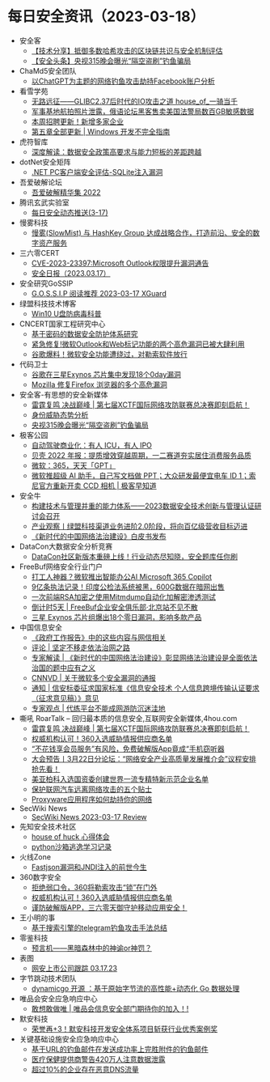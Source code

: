 # 每日安全资讯（2023-03-18）

- 安全客
  - [【技术分享】抵御多数哈希攻击的区块链共识与安全机制评估](https://mp.weixin.qq.com/s?__biz=MzA5ODA0NDE2MA==&mid=2649783851&idx=1&sn=bbe370cf5d647bde22d0a93ae6c6b123&chksm=88934e44bfe4c7527b33fd8fea6d20f547493ca9103ad9b6d1e1aa926d40474101a5d4296d5a&scene=58&subscene=0#rd)
  - [【安全头条】央视315晚会曝光“隔空盗刷”钓鱼骗局](https://mp.weixin.qq.com/s?__biz=MzA5ODA0NDE2MA==&mid=2649783851&idx=2&sn=200511e68e5e57c1488d60e69ad48ce8&chksm=88934e44bfe4c7529d9fe8046e85f18d424b1ded3224627d757c5ad467789d87e0ca30f9c98f&scene=58&subscene=0#rd)
- ChaMd5安全团队
  - [以ChatGPT为主题的网络钓鱼攻击劫持Facebook账户分析](https://mp.weixin.qq.com/s?__biz=MzIzMTc1MjExOQ==&mid=2247508388&idx=1&sn=5c2b3b25d6fea561e21849fb77446bf5&chksm=e89d897cdfea006a9b034479ff90b572c3307f72deec9e6806fa7f32487fbcc5510037f70002&scene=58&subscene=0#rd)
- 看雪学苑
  - [无路远征——GLIBC2.37后时代的IO攻击之道 house_of_一骑当千](https://mp.weixin.qq.com/s?__biz=MjM5NTc2MDYxMw==&mid=2458498685&idx=1&sn=2a422ec7d8df18d4a00a08ae00d6bcf9&chksm=b18e86f786f90fe1ee9a94f9d71e76900091e6d7f9ba8f0bb9f86613e4fbd84c9434c4ca6ab6&scene=58&subscene=0#rd)
  - [军事基地航拍照片泄露，俄语论坛黑客售卖美国法警局数百GB敏感数据](https://mp.weixin.qq.com/s?__biz=MjM5NTc2MDYxMw==&mid=2458498685&idx=2&sn=0e33eb117b0f2c09fb45349b1e199161&chksm=b18e86f786f90fe1e776b2fabaf16129eac2aaf6d08a43e60ebb65c5b9a3c561a5ca28d82ff0&scene=58&subscene=0#rd)
  - [本周招聘更新！新增多家企业](https://mp.weixin.qq.com/s?__biz=MjM5NTc2MDYxMw==&mid=2458498685&idx=3&sn=de034af542bc4e3c26c773519c4a477f&chksm=b18e86f786f90fe19247d17bf825cc1392db8c9f2f73e9d67ba2626163efc50f069c48809143&scene=58&subscene=0#rd)
  - [第五章全部更新 | Windows 开发不完全指南](https://mp.weixin.qq.com/s?__biz=MjM5NTc2MDYxMw==&mid=2458498685&idx=4&sn=cebd327e2ec00e8b4ab5a8984f678149&chksm=b18e86f786f90fe1c33a0cb8d19f3449aed8964a34438662ed3af61f0407a52db0666613ffcc&scene=58&subscene=0#rd)
- 虎符智库
  - [深度解读：数据安全政策高要求与能力短板的差距跨越](https://mp.weixin.qq.com/s?__biz=MzIwNjYwMTMyNQ==&mid=2247488911&idx=1&sn=f5a35e8dfb4314ef7930fe6837b14438&chksm=971e788da069f19bdbe6fc5cfd154d2d7b2a3f840d97e51934b1f48bd8b99ad1eeb22d72b35b&scene=58&subscene=0#rd)
- dotNet安全矩阵
  - [.NET PC客户端安全评估-SQLite注入漏洞](https://mp.weixin.qq.com/s?__biz=MzUyOTc3NTQ5MA==&mid=2247487417&idx=1&sn=5e81a1b84d891e027b48067bd7a32ad5&chksm=fa5aa154cd2d2842e1a1cdb0a6b6649e415df39cbaac7f9e506ce00a7592b4280697092e25bb&scene=58&subscene=0#rd)
- 吾爱破解论坛
  - [吾爱破解精华集 2022](https://mp.weixin.qq.com/s?__biz=MjM5Mjc3MDM2Mw==&mid=2651139161&idx=1&sn=43eb4207f911c89a75212cec5f78e192&chksm=bd50bc0d8a27351b69a1f9e3b9dc5411b7c306623a9a41f4ffeb280066075948c9d15cce9859&scene=58&subscene=0#rd)
- 腾讯玄武实验室
  - [每日安全动态推送(3-17)](https://mp.weixin.qq.com/s/q61LraF5dFIqV4nPZa4g1w)
- 慢雾科技
  - [慢雾(SlowMist) 与 HashKey Group 达成战略合作，打造前沿、安全的数字资产服务](https://mp.weixin.qq.com/s?__biz=MzU4ODQ3NTM2OA==&mid=2247497146&idx=1&sn=cbd9ea95f7838de348625e165e10a16b&chksm=fdde8b3dcaa9022b36602cbc5fe22dd7832e90db22e45166f15a142f6bd6873950e89a002043&scene=58&subscene=0#rd)
- 三六零CERT
  - [CVE-2023-23397:Microsoft Outlook权限提升漏洞通告](https://mp.weixin.qq.com/s?__biz=MzU5MjEzOTM3NA==&mid=2247491959&idx=1&sn=354174a7453cd3167537442dd86a1401&chksm=fe26e476c9516d60787f975dbeb1e528425ce93206912f60427176cf461a252adac12fd69952&scene=58&subscene=0#rd)
  - [安全日报（2023.03.17）](https://mp.weixin.qq.com/s?__biz=MzU5MjEzOTM3NA==&mid=2247491959&idx=2&sn=2aec383a44be10b10cfb234d8523dd22&chksm=fe26e476c9516d600835116c6f70d62395a0c3b00665bad26ac79b0c37492a33d9504c0c86e8&scene=58&subscene=0#rd)
- 安全研究GoSSIP
  - [G.O.S.S.I.P 阅读推荐 2023-03-17 XGuard](https://mp.weixin.qq.com/s?__biz=Mzg5ODUxMzg0Ng==&mid=2247494548&idx=1&sn=812f267a6ba5ec1845a3b4509a0c4bc5&chksm=c063c54df7144c5b8b9558b4c0e8fa246e28317ee7f9bba4bce11f8ddc758e8ed53567e9adb3&scene=58&subscene=0#rd)
- 绿盟科技技术博客
  - [Win10 U盘防病毒科普](http://blog.nsfocus.net/win10-u/)
- CNCERT国家工程研究中心
  - [基于密码的数据安全防护体系研究](https://mp.weixin.qq.com/s?__biz=MzUzNDYxOTA1NA==&mid=2247535554&idx=1&sn=1fa05578ad037614902baa986bdecdb0&chksm=fa93fd03cde4741560e0b9d290c28e6ff701a25ae7904533e8cb0087f7d871267c08506f97ec&scene=58&subscene=0#rd)
  - [紧急修复!微软Outlook和Web标记功能的两个高危漏洞已被大肆利用](https://mp.weixin.qq.com/s?__biz=MzUzNDYxOTA1NA==&mid=2247535554&idx=2&sn=c03482deff61e9fe5d2a653bd31517c2&chksm=fa93fd03cde47415953fe3a46b336a4e282cd92652003e9c718e7992752f6f4bf2ef3a69bbd5&scene=58&subscene=0#rd)
  - [谷歌爆料！微软安全功能遭绕过，对勒索软件放行](https://mp.weixin.qq.com/s?__biz=MzUzNDYxOTA1NA==&mid=2247535554&idx=3&sn=4b87824ae02a0953f4c603ef9749ecc3&chksm=fa93fd03cde47415fd8290bfb7c89e72a4ca378a87d493dc98ab4a49782d232d411c78324b66&scene=58&subscene=0#rd)
- 代码卫士
  - [谷歌在三星Exynos 芯片集中发现18个0day漏洞](https://mp.weixin.qq.com/s?__biz=MzI2NTg4OTc5Nw==&mid=2247515956&idx=1&sn=01fe340192b1659e658210ae4b02ac97&chksm=ea948e5edde30748775821e1c9ed1b389b2c0dd119e01cd78b9292d859542e3f209300000e4c&scene=58&subscene=0#rd)
  - [Mozilla 修复Firefox 浏览器的多个高危漏洞](https://mp.weixin.qq.com/s?__biz=MzI2NTg4OTc5Nw==&mid=2247515956&idx=2&sn=7870f9607adf1541eef5be5402a82ab4&chksm=ea948e5edde307489a6b2a77b80ba248729a3d0dbfd20a6b65ee00d181f4b422bc09fa95eb1c&scene=58&subscene=0#rd)
- 安全客-有思想的安全新媒体
  - [雷霆复鸣 决战巅峰 | 第七届XCTF国际网络攻防联赛总决赛即刻启航！](https://www.anquanke.com/post/id/287569)
  - [身份威胁态势分析](https://www.anquanke.com/post/id/287521)
  - [央视315晚会曝光“隔空盗刷”钓鱼骗局](https://www.anquanke.com/post/id/287503)
- 极客公园
  - [自动驾驶商业化：有人 ICU，有人 IPO](https://mp.weixin.qq.com/s?__biz=MTMwNDMwODQ0MQ==&mid=2652985437&idx=1&sn=a6c25624adaeb60546e95728aaf87521&chksm=7e5425eb4923acfdd034c85970598a63ee33c77e3e9be12ec57d08b4d3c7644ba2e4e20cfb10&scene=58&subscene=0#rd)
  - [贝壳 2022 年报：提质增效穿越周期，一二赛道夯实居住消费服务品质](https://mp.weixin.qq.com/s?__biz=MTMwNDMwODQ0MQ==&mid=2652985437&idx=2&sn=2367f4490543172fc8d8ebf17ee26a6b&chksm=7e5425eb4923acfdfaf8898f039b83ec92ab86457a4d7ce8ea4747c37a967b6220f0dd55806e&scene=58&subscene=0#rd)
  - [微软：365，天天「GPT」](https://mp.weixin.qq.com/s?__biz=MTMwNDMwODQ0MQ==&mid=2652985434&idx=1&sn=0f756e9384fe27e561a99bc2b06fab9c&chksm=7e5425ec4923acfa3db580daf9734297da553512776e63f53d1e43b81542f743aeacead81906&scene=58&subscene=0#rd)
  - [微软推超级 AI 助手，自己写文档做 PPT；大众研发最便宜电车 ID 1；索尼官方重新开卖 CCD 相机 | 极客早知道](https://mp.weixin.qq.com/s?__biz=MTMwNDMwODQ0MQ==&mid=2652985434&idx=2&sn=95ec5130d2e188add3a7341191b107b0&chksm=7e5425ec4923acfab53ae3c92dd9d5472f36ab35e677c66b3b884d58f9e125c637aad7164d75&scene=58&subscene=0#rd)
- 安全牛
  - [构建技术与管理并重的能力体系——2023数据安全技术创新与管理认证研讨会召开](https://mp.weixin.qq.com/s?__biz=MjM5Njc3NjM4MA==&mid=2651123050&idx=1&sn=724e6a48fa224683349c091c9c099679&chksm=bd145db98a63d4af0fb9b895fbadbf22750e6236ddb0d3a9435ab5ceb44dae9d9268c5cc2c4d&scene=58&subscene=0#rd)
  - [产业观察丨绿盟科技渠道业务进阶2.0阶段，将向百亿级营收目标迈进](https://mp.weixin.qq.com/s?__biz=MjM5Njc3NjM4MA==&mid=2651123050&idx=2&sn=8821e80d01d388e9a4678449cf89da5f&chksm=bd145db98a63d4af9ffe930e3431e8602f47da0e0dc997a9826d285f77c1c7758b83b7b13fcc&scene=58&subscene=0#rd)
  - [《新时代的中国网络法治建设》白皮书发布](https://mp.weixin.qq.com/s?__biz=MjM5Njc3NjM4MA==&mid=2651123050&idx=3&sn=292832501be9cfd4469b0f42fadfb0ab&chksm=bd145db98a63d4af0762eca6096e5a2ace9f3b790337eaeea34795cc7a6d6711e904b4a557b6&scene=58&subscene=0#rd)
- DataCon大数据安全分析竞赛
  - [DataCon社区新版本重磅上线！行业动态尽知晓，安全题库任你刷](https://mp.weixin.qq.com/s?__biz=MzU5Njg1NzMyNw==&mid=2247486411&idx=1&sn=b2e0c87b4fa3b32b521ee8bd08b36e8b&chksm=fe5d134bc92a9a5d2f3e997f9b2f44289913c3c1c8b37c44f5e2bdc550b06662c8ce95606fa1&scene=58&subscene=0#rd)
- FreeBuf网络安全行业门户
  - [打工人神器？微软推出智能办公AI  Microsoft 365 Copilot](https://www.freebuf.com/news/360856.html)
  - [9亿条执法记录！印度公检法系统被黑，600G数据在暗网出售](https://www.freebuf.com/news/360799.html)
  - [一次前端RSA加密之使用Mitmdump自动化加解密渗透测试](https://www.freebuf.com/articles/web/360596.html)
  - [倒计时5天 | FreeBuf企业安全俱乐部·北京站不见不散](https://www.freebuf.com/fevents/360780.html)
  - [三星 Exynos 芯片组爆出18个零日漏洞，影响多款产品](https://www.freebuf.com/news/360767.html)
- 中国信息安全
  - [《政府工作报告》中的这些内容与网信相关](https://mp.weixin.qq.com/s?__biz=MzA5MzE5MDAzOA==&mid=2664178468&idx=1&sn=419e2d9e87e14966221bdb09f7b9c372&chksm=8b5921ddbc2ea8cbc04654921d40f7280953782236b99a73ee79ca9859cf90766167cc618092&scene=58&subscene=0#rd)
  - [评论 | 坚定不移走依法治网之路](https://mp.weixin.qq.com/s?__biz=MzA5MzE5MDAzOA==&mid=2664178468&idx=2&sn=c6998c679bf02b4124d81f2be38cf9dc&chksm=8b5921ddbc2ea8cbe84b1f906d69d23d82c5f49b7455289999a11f5f32e1cca151cf73c39fed&scene=58&subscene=0#rd)
  - [专家解读 | 《新时代的中国网络法治建设》彰显网络法治建设是全面依法治国的题中应有之义](https://mp.weixin.qq.com/s?__biz=MzA5MzE5MDAzOA==&mid=2664178468&idx=3&sn=650797ca3f02b458ecf8990d78dd4746&chksm=8b5921ddbc2ea8cb0fe4dd68516b94c78858d503e32247951d1972f1c6d00831070ee1271f89&scene=58&subscene=0#rd)
  - [CNNVD | 关于微软多个安全漏洞的通报](https://mp.weixin.qq.com/s?__biz=MzA5MzE5MDAzOA==&mid=2664178468&idx=4&sn=e78a0e342300f83d29e5db52b8b611ad&chksm=8b5921ddbc2ea8cbb658e4082fb6b76e0727a6d206fbbbcf2c85f62f4c93bf87e3e86d29f7a5&scene=58&subscene=0#rd)
  - [通知 | 信安标委征求国家标准《信息安全技术 个人信息跨境传输认证要求（征求意见稿）》意见](https://mp.weixin.qq.com/s?__biz=MzA5MzE5MDAzOA==&mid=2664178468&idx=5&sn=b18666cf289172920505e741d9d05042&chksm=8b5921ddbc2ea8cb1486974886bd05083197ff1597dd99108a14550fb04e669c1afab954df9b&scene=58&subscene=0#rd)
  - [专家观点 | 代练平台不能成网游防沉迷洼地](https://mp.weixin.qq.com/s?__biz=MzA5MzE5MDAzOA==&mid=2664178468&idx=6&sn=0831fea0544907bf14e10b292b2501f9&chksm=8b5921ddbc2ea8cb245fb431055f2b5aab29bc0d8eccd03f15887eaefe910561d1526dbea03e&scene=58&subscene=0#rd)
- 嘶吼 RoarTalk – 回归最本质的信息安全,互联网安全新媒体,4hou.com
  - [雷霆复鸣 决战巅峰 | 第七届XCTF国际网络攻防联赛总决赛即刻启航！](https://www.4hou.com/posts/N1Zz)
  - [权威机构认可！360入选威胁情报供应商名单](https://www.4hou.com/posts/O91N)
  - [“不花钱享会员服务”有风险，免费破解版App竟成“手机窃听器](https://www.4hou.com/posts/LBX4)
  - [大会预告丨3月22日分论坛：“网络安全产业高质量发展推介会”议程安排抢先看！](https://www.4hou.com/posts/JXVo)
  - [美亚柏科入选国资委创建世界一流专精特新示范企业名单](https://www.4hou.com/posts/DEMn)
  - [保护联网汽车远离网络攻击的五个贴士](https://www.4hou.com/posts/N1N6)
  - [Proxyware应用程序如何劫持你的网络](https://www.4hou.com/posts/9XJZ)
- SecWiki News
  - [SecWiki News 2023-03-17 Review](http://www.sec-wiki.com/?2023-03-17)
- 先知安全技术社区
  - [house of huck 心得体会](https://xz.aliyun.com/t/12304)
  - [python沙箱逃逸学习记录](https://xz.aliyun.com/t/12303)
- 火线Zone
  - [Fastjson漏洞和JNDI注入的前世今生](https://mp.weixin.qq.com/s?__biz=MzI2NDQ5NTQzOQ==&mid=2247497642&idx=1&sn=234e9332fdb37d819063decacd9b9ee9&chksm=eaa97f8adddef69c5fe379ca48e6c82ad3c22f0840d6756afd8779f39cd1e0de789550bb5b30&scene=58&subscene=0#rd)
- 360数字安全
  - [拒绝弱口令，360将勒索攻击“锁”在门外](https://mp.weixin.qq.com/s?__biz=MzA4MTg0MDQ4Nw==&mid=2247559144&idx=1&sn=f3f393d7e28d0b9b89027e605a4bf231&chksm=9f8d77e0a8fafef68fe69f55a9601d4357de2e75188a03fd70b38cf99d7bb75aea850b6d419e&scene=58&subscene=0#rd)
  - [权威机构认可！360入选威胁情报供应商名单](https://mp.weixin.qq.com/s?__biz=MzA4MTg0MDQ4Nw==&mid=2247559144&idx=2&sn=1587d14ee45468ee114bc02ed02d3865&chksm=9f8d77e0a8fafef63de82705026a2861b1a92f05b98590065c481b09124152982dbb7cfb15ee&scene=58&subscene=0#rd)
  - [谨防破解版APP，三六零天御守护移动应用安全！](https://mp.weixin.qq.com/s?__biz=MzA4MTg0MDQ4Nw==&mid=2247559144&idx=3&sn=2baeca2c7d1d0ae06119b613d39f6fd4&chksm=9f8d77e0a8fafef6535c5dd6501bc9bf90397e4db763781c428f27c3e991ab95830cff35c7e9&scene=58&subscene=0#rd)
- 王小明的事
  - [基于搜索引擎的telegram钓鱼攻击手法总结](https://mp.weixin.qq.com/s?__biz=MzU1NDYxMTE5OA==&mid=2247484927&idx=1&sn=564fd831cd7856768b7b3100db5b8f88&chksm=fbe1bd6ecc963478096221010bf977a8becbe84b0d1f886e5ef32f819a073f4b3efa92b73cfa&scene=58&subscene=0#rd)
- 零鉴科技
  - [预言机——黑暗森林中的神谕or神罚？](https://mp.weixin.qq.com/s?__biz=MzkzODE2NjgyNQ==&mid=2247502694&idx=1&sn=5416b1e12b0fd701782e75a409b97bf0&chksm=c286d420f5f15d3614b6f0fc569b618819d2d08d2ed9b6e05f981ddbd3ba0862cf318540f47a&scene=58&subscene=0#rd)
- 表图
  - [网安上市公司跟踪 03.17.23](https://mp.weixin.qq.com/s?__biz=MzUzOTI4NDQ3NA==&mid=2247484205&idx=1&sn=769cf227ed8611552e398300be76483a&chksm=facb85b8cdbc0cae77b8b39ef6d70d13ee788d6720eefc08e686eaf9fcaddb7170ef35e9f766&scene=58&subscene=0#rd)
- 字节跳动技术团队
  - [dynamicgo 开源 ：基于原始字节流的高性能+动态化 Go 数据处理](https://mp.weixin.qq.com/s?__biz=MzI1MzYzMjE0MQ==&mid=2247501739&idx=1&sn=f0a3df9fa9f568ceac72707a32bde643&chksm=e9d30c49dea4855f2f6ecf182853c1a6f58478c29547866ef3e22a86f1692d017e17ddff9879&scene=58&subscene=0#rd)
- 唯品会安全应急响应中心
  - [敢想敢做唯 | 唯品会信息安全部门期待你的加入！!](https://mp.weixin.qq.com/s?__biz=MzI5ODE0ODA5MQ==&mid=2652281486&idx=1&sn=8c7622f56f4313246018dc140a36a921&chksm=f748731ac03ffa0cc46c4b4fd9859495e660e11860e704464a23eab7cf4e076691c1e5331106&scene=58&subscene=0#rd)
- 默安科技
  - [荣誉再+3！默安科技开发安全体系项目斩获行业优秀案例奖](https://mp.weixin.qq.com/s?__biz=MzIzODQxMjM2NQ==&mid=2247495876&idx=1&sn=dae7d093aeb7202ca26fc6a50df5d2aa&chksm=e93b07e6de4c8ef002b1dab22f0be5bfb08ccdb40cd2737daa8644dee1759b38fc5d6f17048b&scene=58&subscene=0#rd)
- 关键基础设施安全应急响应中心
  - [基于URL的钓鱼邮件在发送成功率上完胜附件的钓鱼邮件](https://mp.weixin.qq.com/s?__biz=MzkyMzAwMDEyNg==&mid=2247535465&idx=1&sn=5d9635f7cf3c17e464419895a50367ea&chksm=c1e9c738f69e4e2e4a89420c32f8324cfdc4b5da326cad38b92008d2b3cb724afa179bf66e23&scene=58&subscene=0#rd)
  - [医疗保健提供商警告420万人注意数据泄露](https://mp.weixin.qq.com/s?__biz=MzkyMzAwMDEyNg==&mid=2247535465&idx=2&sn=f38d13eedf97ac1cf01da8b4497c1fec&chksm=c1e9c738f69e4e2effc7f035b238511ff5af24f9ebfc0f09913d7ba7c680fc28409e2741386e&scene=58&subscene=0#rd)
  - [超过10%的企业存在恶意DNS流量](https://mp.weixin.qq.com/s?__biz=MzkyMzAwMDEyNg==&mid=2247535465&idx=3&sn=2d1c04bd63a2d251f6e8130464203d85&chksm=c1e9c738f69e4e2e3b08ce1d433c862cb033664bfff3154e87c1e4286df0f79ab1f648b7303d&scene=58&subscene=0#rd)
